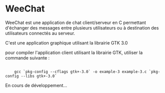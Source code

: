 # WeeChat 

WeeChat est une application de chat client/serveur en C permettant
d'échanger des messages entre plusieurs utilisateurs ou à destination
des utilisateurs connectés au serveur. 

C'est une application graphique utilisant la librairie GTK 3.0

pour compiler l'application client utilisant la librairie GTK,
utiliser la commande suivante : 
##
        gcc `pkg-config --cflags gtk+-3.0` -o example-3 example-3.c `pkg-config --libs gtk+-3.0`


En cours de développement...
